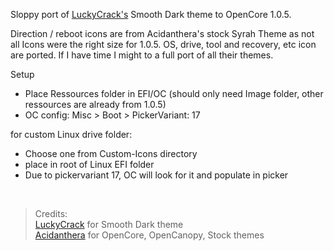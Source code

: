 Sloppy port of [LuckyCrack's](https://github.com/LuckyCrack/OpenCore-Themes) Smooth Dark theme to OpenCore 1.0.5.

Direction / reboot icons are from Acidanthera's stock Syrah Theme as not all Icons were the right size for 1.0.5.
OS, drive, tool and recovery, etc icon are ported.
If I have time I might to a full port of all their themes.

Setup
- Place Ressources folder in EFI/OC (should only need Image folder, other ressources are already from 1.0.5)
- OC config: Misc > Boot > PickerVariant: 17
  
for custom Linux drive folder: 
- Choose one from Custom-Icons directory
- place in root of Linux EFI folder
- Due to pickervariant 17, OC will look for it and populate in picker


<br>

> Credits:
<br> [LuckyCrack](https://github.com/LuckyCrack/) for Smooth Dark theme
<br> [Acidanthera](https://github.com/acidanthera) for OpenCore, OpenCanopy, Stock themes
